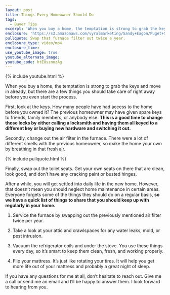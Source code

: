 ```yaml
---
layout: post
title: Things Every Homeowner Should Do
tags:
  - Buyer Tips
excerpt: 'When you buy a home, the temptation is strong to grab the keys and move in already, but there are a few things you should take care of right away before you even start the process.'
enclosure: 'https://s3.amazonaws.com/vyralmarketing/Sandy+Eagon/Puget+Sound+Real+Estate+Agent-+Tips+for+new+homeowners.mp4'
pullquote: Swap that furnace filter out twice a year.
enclosure_type: video/mp4
enclosure_time:
use_youtube_image: true
youtube_alternate_image:
youtube_code: htEUsznozAg
---
```



{% include youtube.html %}

When you buy a home, the temptation is strong to grab the keys and move in already, but there are a few things you should take care of right away before you even start the process.

First, look at the keys. How many people have had access to the home before you owned it? The previous homeowner may have given spare keys to friends, family members, or anybody else. **This is a good time to change those locks by either calling a locksmith and having them all keyed to a different key or buying new hardware and switching it out.**

Secondly, change out the air filter in the furnace. There were a lot of different smells with the previous homeowner, so make the home your own by breathing in that fresh air.

{% include pullquote.html %}

Finally, swap out the toilet seats. Get your own seats on there that are clean, look good, and don’t have any cracking paint or busted hinges.

After a while, you will get settled into daily life in the new home. However, that doesn’t mean you should neglect home maintenance in certain areas. Everyone forgets some of the things they should do on a regular basis, **so we have a quick list of things to share that you should keep up with regularly in your home.**

1. Service the furnace by swapping out the previously mentioned air filter twice per year.

2. Take a look at your attic and crawlspaces for any water leaks, mold, or pest intrusion.

3. Vacuum the refrigerator coils and under the stove. You use these things every day, so it’s smart to keep them clean, fresh, and working properly.

4. Flip your mattress. It’s just like rotating your tires. It will help you get more life out of your mattress and probably a great night of sleep.

If you have any questions for me at all, don’t hesitate to reach out. Give me a call or send me an email and I’ll be happy to answer them. I look forward to hearing from you.